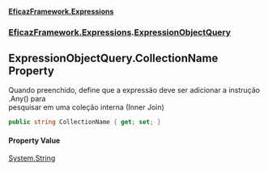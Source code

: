 #### [EficazFramework.Expressions](EficazFrameworkExpressions.md 'EficazFramework Expressions')
### [EficazFramework.Expressions](EficazFrameworkExpressions.md#EficazFramework.Expressions 'EficazFramework.Expressions').[ExpressionObjectQuery](EficazFramework.Expressions/ExpressionObjectQuery.md 'EficazFramework.Expressions.ExpressionObjectQuery')

## ExpressionObjectQuery.CollectionName Property

Quando preenchido, define que a expressão deve ser adicionar a instrução .Any() para  
pesquisar em uma coleção interna (Inner Join)

```csharp
public string CollectionName { get; set; }
```

#### Property Value
[System.String](https://docs.microsoft.com/en-us/dotnet/api/System.String 'System.String')